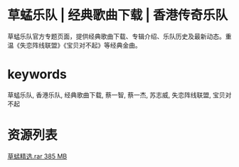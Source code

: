 # 草蜢乐队 | 经典歌曲下载 | 香港传奇乐队

 草蜢乐队官方专题页面，提供经典歌曲下载、专辑介绍、乐队历史及最新动态。重温《失恋阵线联盟》《宝贝对不起》等经典金曲。

# keywords

 草蜢乐队, 香港乐队, 经典歌曲下载, 蔡一智, 蔡一杰, 苏志威, 失恋阵线联盟, 宝贝对不起

# 资源列表

[草蜢精选.rar 385 MB](https://pj-harvey.netlify.app/)
